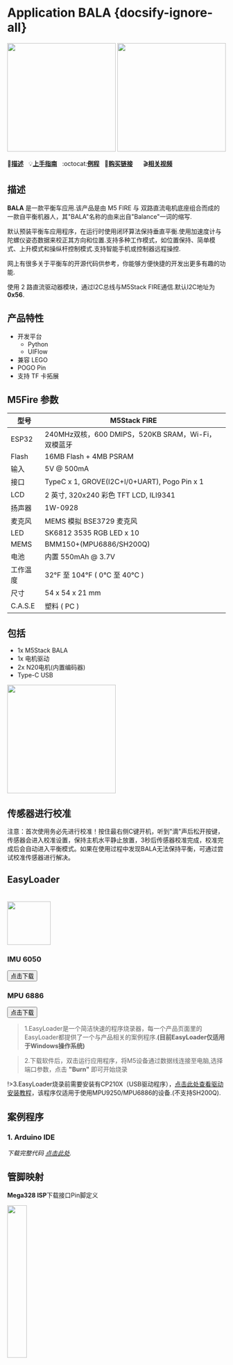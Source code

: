 # Application BALA {docsify-ignore-all}

<img src="assets/img/product_pics/app/bala_1.jpg" width="250" height="250"> <img src="assets/img/product_pics/app/bala_5.jpg" width="250" height="250">



:memo:**[描述](#描述)**&nbsp;&nbsp;&nbsp;:bulb:**[上手指南](/zh_CN/quick_start/bala/bala_quick_start)**&nbsp;&nbsp;&nbsp;:octocat:**[例程](https://github.com/m5stack/M5Bala/tree/master/examples)**&nbsp;&nbsp;&nbsp;🛒**[购买链接]()**&nbsp;&nbsp;&nbsp;&nbsp;&nbsp;&nbsp;:clapper:**[相关视频](#相关视频)**

## 描述

**BALA** 是一款平衡车应用.该产品是由 M5 FIRE 与 双路直流电机底座组合而成的一款自平衡机器人，其"BALA"名称的由来出自"Balance"一词的缩写.

默认预装平衡车应用程序，在运行时使用闭环算法保持垂直平衡.使用加速度计与陀螺仪姿态数据来校正其方向和位置.支持多种工作模式，如位置保持、简单模式、上升模式和操纵杆控制模式.支持智能手机或控制器远程操控.

网上有很多关于平衡车的开源代码供参考，你能够方便快捷的开发出更多有趣的功能.

使用 2 路直流驱动器模块，通过I2C总线与M5Stack FIRE通信.默认I2C地址为**0x56**.

## 产品特性

- 开发平台
   + Python
   + UIFlow
- 兼容 LEGO
- POGO Pin
- 支持 TF 卡拓展

## M5Fire 参数

型号 | M5Stack FIRE
---|---
ESP32 | 240MHz双核，600 DMIPS，520KB SRAM，Wi-Fi，双模蓝牙
Flash | 16MB Flash + 4MB PSRAM
输入 | 5V @ 500mA
接口 | TypeC x 1, GROVE(I2C+I/0+UART), Pogo Pin x 1
LCD | 2 英寸, 320x240 彩色 TFT LCD, ILI9341
扬声器 | 1W-0928
麦克风 | MEMS 模拟 BSE3729 麦克风
LED | SK6812 3535 RGB LED x 10
MEMS | BMM150+(MPU6886/SH200Q)
电池 | 内置 550mAh @ 3.7V
工作温度 | 32°F 至 104°F ( 0°C 至 40°C )
尺寸 | 54 x 54 x 21 mm
C.A.S.E | 塑料 ( PC )

## 包括

- 1x M5Stack BALA
- 1x 电机驱动
- 2x N20电机(内置编码器)
- Type-C USB

<img src="assets/img/product_pics/app/bala_2.jpg" width="250" height="250">

## 传感器进行校准

注意：首次使用务必先进行校准！按住最右侧C键开机，听到"滴"声后松开按键，传感器会进入校准设置，保持主机水平静止放置，3秒后传感器校准完成，校准完成后会自动进入平衡模式。如果在使用过程中发现BALA无法保持平衡，可通过尝试校准传感器进行解决。

## EasyLoader

<img src="https://m5stack.oss-cn-shenzhen.aliyuncs.com/image/EasyLoader_logo.png" width="100px" style="margin-top:20px">

### IMU 6050
<a href="https://m5stack.oss-cn-shenzhen.aliyuncs.com/EasyLoader/Application/BALA/EasyLoader_APP_BALA.exe"><button type="button" class="btn btn-primary">点击下载</button></a>

### MPU 6886
<a href="https://m5stack.oss-cn-shenzhen.aliyuncs.com/EasyLoader/Application/BALA/EasyLoader_APP_BALA_MPU6886.exe"><button type="button" class="btn btn-primary">点击下载</button></a>

>1.EasyLoader是一个简洁快速的程序烧录器，每一个产品页面里的EasyLoader都提供了一个与产品相关的案例程序.**(目前EasyLoader仅适用于Windows操作系统)**

>2.下载软件后，双击运行应用程序，将M5设备通过数据线连接至电脑,选择端口参数，点击 **"Burn"** 即可开始烧录

!>3.EasyLoader烧录前需要安装有CP210X（USB驱动程序），[点击此处查看驱动安装教程](zh_CN/related_documents/M5Burner#安装串口驱动)，该程序仅适用于使用MPU9250/MPU6886的设备.(不支持SH200Q).

## 案例程序

### 1. Arduino IDE

*下载完整代码 [点击此处](https://github.com/m5stack/M5Stack/tree/master/examples/Modules/Bala).*

## 管脚映射

**Mega328 ISP**下载接口Pin脚定义

<img src="assets\img\product_pics\app\mega328_isp.png" width="30%" height="30%">

## 相关视频

**BALA 的演示**

<video class="video_size" controls>
    <source src="https://m5stack.oss-cn-shenzhen.aliyuncs.com/video/Blog/Twitch201812/M5BALA%20.mp4" type="video/mp4">
</video>

**BALA 的演示 - 手机控制**

<video class="video_size" controls>
    <source src="https://m5stack.oss-cn-shenzhen.aliyuncs.com/video/Blog/Twitch201811/Iphone%20Controlled%20M5Bala%20.mp4" type="video/mp4">
</video>

**BALA 的演示 - 巡线**

<video class="video_size" controls>
    <source src="https://m5stack.oss-cn-shenzhen.aliyuncs.com/video/Blog/Twitch201901/M5BALA.mp4" type="video/mp4">
</video>

**BALA 的演示 - 使用手机巡线**

<video class="video_size" controls>
    <source src="https://m5stack.oss-cn-shenzhen.aliyuncs.com/video/Blog/Twitch201812/Self-tracing%20Car.mp4" type="video/mp4">
</video>

<script>

   var purchase_link = 'https://m5stack.com/collections/m5-application/products/bala-esp32-development-mini-self-balancing-car';
   
   var quickstart_link = 'https://docs.m5stack.com/#/en/quick_start/bala/bala_quick_start';

   anchor_search(purchase_link,quickstart_link);
   scrollFunc();

</script>
